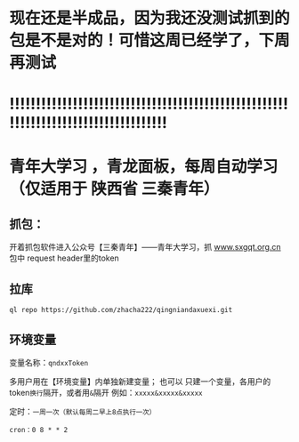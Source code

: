 


# 现在还是半成品，因为我还没测试抓到的包是不是对的！可惜这周已经学了，下周再测试

# !!!!!!!!!!!!!!!!!!!!!!!!!!!!!!!!!!!!!!!!!!!!!!!!!!!!!!!!!!!!!!!!!!!!!!!!!!!!!!!!!!!



# 青年大学习 ，青龙面板，每周自动学习 （仅适用于 陕西省 三秦青年）

## 抓包：
开着抓包软件进入公众号【三秦青年】——青年大学习，抓 www.sxgqt.org.cn 包中 request header里的token

## 拉库

```
ql repo https://github.com/zhacha222/qingniandaxuexi.git
```

## 环境变量

变量名称：`qndxxToken`
 
 多用户用在【环境变量】内单独新建变量； 也可以 只建一个变量，各用户的token`换行`隔开，或者用`&`隔开 例如：`xxxxx&xxxxx&xxxxx`
 
 定时：`一周一次（默认每周二早上8点执行一次）`
 
 ```
 cron：0 8 * * 2 
 ```

